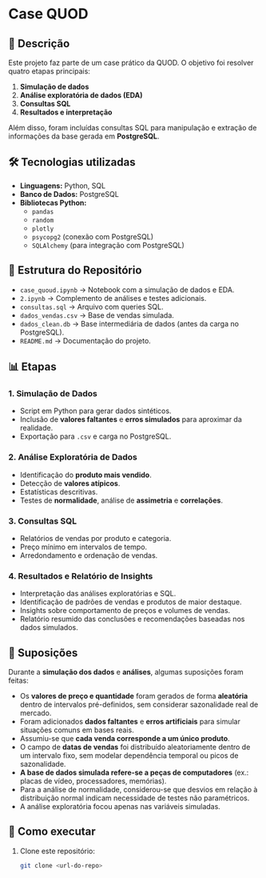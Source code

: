# Case QUOD  

## 📌 Descrição  
Este projeto faz parte de um case prático da QUOD. O objetivo foi resolver quatro etapas principais:  
1. **Simulação de dados**  
2. **Análise exploratória de dados (EDA)**  
3. **Consultas SQL**  
4. **Resultados e interpretação**  

Além disso, foram incluídas consultas SQL para manipulação e extração de informações da base gerada em **PostgreSQL**.  

## 🛠️ Tecnologias utilizadas  
- **Linguagens:** Python, SQL  
- **Banco de Dados:** PostgreSQL  
- **Bibliotecas Python:**  
  - `pandas`  
  - `random`  
  - `plotly`  
  - `psycopg2` (conexão com PostgreSQL)  
  - `SQLAlchemy` (para integração com PostgreSQL)  

## 🔎 Estrutura do Repositório  
- `case_quoud.ipynb` → Notebook com a simulação de dados e EDA.  
- `2.ipynb` → Complemento de análises e testes adicionais.  
- `consultas.sql` → Arquivo com queries SQL.  
- `dados_vendas.csv` → Base de vendas simulada.  
- `dados_clean.db` → Base intermediária de dados (antes da carga no PostgreSQL).  
- `README.md` → Documentação do projeto.  

## 📊 Etapas  

### 1. Simulação de Dados  
- Script em Python para gerar dados sintéticos.  
- Inclusão de **valores faltantes** e **erros simulados** para aproximar da realidade.  
- Exportação para `.csv` e carga no PostgreSQL.  

### 2. Análise Exploratória de Dados  
- Identificação do **produto mais vendido**.  
- Detecção de **valores atípicos**.  
- Estatísticas descritivas.  
- Testes de **normalidade**, análise de **assimetria** e **correlações**.  

### 3. Consultas SQL  
- Relatórios de vendas por produto e categoria.  
- Preço mínimo em intervalos de tempo.  
- Arredondamento e ordenação de vendas.  

### 4. Resultados e Relatório de Insights  
- Interpretação das análises exploratórias e SQL.  
- Identificação de padrões de vendas e produtos de maior destaque.  
- Insights sobre comportamento de preços e volumes de vendas.  
- Relatório resumido das conclusões e recomendações baseadas nos dados simulados.  

## 🧾 Suposições  

Durante a **simulação dos dados** e **análises**, algumas suposições foram feitas:  
- Os **valores de preço e quantidade** foram gerados de forma **aleatória** dentro de intervalos pré-definidos, sem considerar sazonalidade real de mercado.  
- Foram adicionados **dados faltantes** e **erros artificiais** para simular situações comuns em bases reais.  
- Assumiu-se que **cada venda corresponde a um único produto**.  
- O campo de **datas de vendas** foi distribuído aleatoriamente dentro de um intervalo fixo, sem modelar dependência temporal ou picos de sazonalidade.  
- **A base de dados simulada refere-se a peças de computadores** (ex.: placas de vídeo, processadores, memórias).  
- Para a análise de normalidade, considerou-se que desvios em relação à distribuição normal indicam necessidade de testes não paramétricos.  
- A análise exploratória focou apenas nas variáveis simuladas.  

## 🚀 Como executar  

1. Clone este repositório:  
   ```bash
   git clone <url-do-repo>

